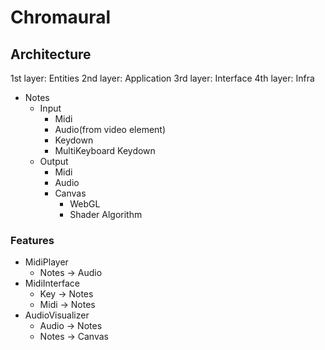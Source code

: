 # Chromaural

## Architecture
1st layer: Entities
2nd layer: Application
3rd layer: Interface
4th layer: Infra

- Notes
  - Input
    - Midi
    - Audio(from video element)
    - Keydown
    - MultiKeyboard Keydown
  - Output
    - Midi
    - Audio
    - Canvas
      - WebGL
      - Shader Algorithm


### Features
- MidiPlayer
  - Notes -> Audio
- MidiInterface
  - Key -> Notes
  - Midi -> Notes
- AudioVisualizer
  - Audio -> Notes
  - Notes -> Canvas
